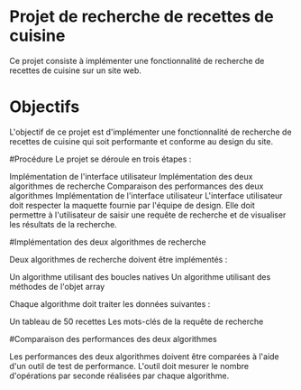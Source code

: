 # Projet de recherche de recettes de cuisine

Ce projet consiste à implémenter une fonctionnalité de recherche de recettes de cuisine sur un site web.

# Objectifs

L'objectif de ce projet est d'implémenter une fonctionnalité de recherche de recettes de cuisine qui soit performante et conforme au design du site.

#Procédure
Le projet se déroule en trois étapes :

Implémentation de l'interface utilisateur
Implémentation des deux algorithmes de recherche
Comparaison des performances des deux algorithmes
Implémentation de l'interface utilisateur
L'interface utilisateur doit respecter la maquette fournie par l'équipe de design. Elle doit permettre à l'utilisateur de saisir une requête de recherche et de visualiser les résultats de la recherche.

#Implémentation des deux algorithmes de recherche

Deux algorithmes de recherche doivent être implémentés :

Un algorithme utilisant des boucles natives
Un algorithme utilisant des méthodes de l'objet array

Chaque algorithme doit traiter les données suivantes :

Un tableau de 50 recettes
Les mots-clés de la requête de recherche

#Comparaison des performances des deux algorithmes

Les performances des deux algorithmes doivent être comparées à l'aide d'un outil de test de performance. L'outil doit mesurer le nombre d'opérations par seconde réalisées par chaque algorithme.